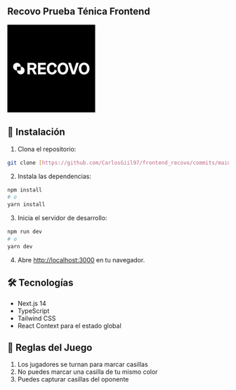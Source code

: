 
## Recovo Prueba Ténica Frontend

![Preview](./public/recovo_logo.jpeg)


## 🚀 Instalación

1. Clona el repositorio:

```bash
git clone [https://github.com/CarlosGiil97/frontend_recovo/commits/main/]
```

2. Instala las dependencias:
```bash
npm install
# o
yarn install
```

3. Inicia el servidor de desarrollo:
```bash
npm run dev
# o
yarn dev
```

4. Abre [http://localhost:3000](http://localhost:3000) en tu navegador.

## 🛠️ Tecnologías

- Next.js 14
- TypeScript
- Tailwind CSS
- React Context para el estado global


## 📝 Reglas del Juego

1. Los jugadores se turnan para marcar casillas
2. No puedes marcar una casilla de tu mismo color
3. Puedes capturar casillas del oponente


